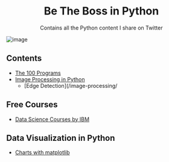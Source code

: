 
<h1 align="center"> Be The Boss in Python </h1>
<p align="center">Contains all the Python content I share on Twitter</p>


![image](https://user-images.githubusercontent.com/5618143/191779394-0b7eb060-9351-4a73-bc3c-a3a475f4c5e6.png)

## Contents 
- [The 100 Programs](/100-programs)
- [Image Processing in Python](/image-processing)
  - [Edge Detection](/image-processing/


## Free Courses
- [Data Science Courses by IBM](https://github.com/afizs/ml/blob/master/free-courses/README.md)

## Data Visualization in Python 
- [Charts with matplotlib](https://github.com/afizs/ml-notes/tree/main/charts)
